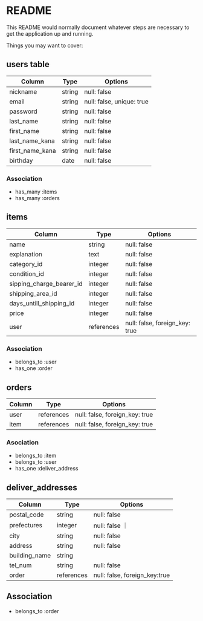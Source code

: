 # README

This README would normally document whatever steps are necessary to get the
application up and running.

Things you may want to cover:

## users table
|  Column  |  Type  |  Options  | 
| ---- | ---- | ----|
|  nickname  |  string  |  null: false   |
|  email  |  string  |   null: false, unique: true  |
|  password  |  string  |   null: false  |
|  last_name  |  string  |  null: false   |
|  first_name  |  string  |  null: false   |
|  last_name_kana  |  string  |  null: false   |
|  first_name_kana  |  string  |  null: false   |
|  birthday  |  date  |  null: false   |


### Association

- has_many :items
- has_many :orders


## items
|  Column  |  Type  |  Options  | 
| ---- | ---- | ----|
|  name  |  string  |  null: false  |
|  explanation  |  text  |  null: false  |
|  category_id  |  integer  |  null: false  |
|  condition_id  |  integer  |  null: false  |
|  sipping_charge_bearer_id  |  integer  |  null: false |
|  shipping_area_id | integer  |  null: false |
|  days_untill_shipping_id  |  integer  |  null: false |
|  price  |  integer  |  null: false  |
|  user  |  references  |  null: false, foreign_key: true  |


### Association
- belongs_to :user
- has_one :order



## orders
|  Column  |  Type  |  Options  | 
| ---- | ---- | ----|
|  user  |  references  |  null: false, foreign_key: true  |
|  item  |  references  |  null: false, foreign_key: true  |

### Asociation

- belongs_to :item
- belongs_to :user
- has_one :deliver_address



## deliver_addresses

|  Column  |  Type  |  Options  | 
| ---- | ---- | ----|
|  postal_code  |  string  |  null: false  |
|  prefectures  |  integer   |  null: false  ｜
|  city  |  string  |  null: false  |
|  address  |  string  |  null: false  |
|  building_name  |  string  |    |
|  tel_num  |  string  |  null: false  |
|  order  |  references  |  null: false, foreign_key:true |


## Association

- belongs_to :order